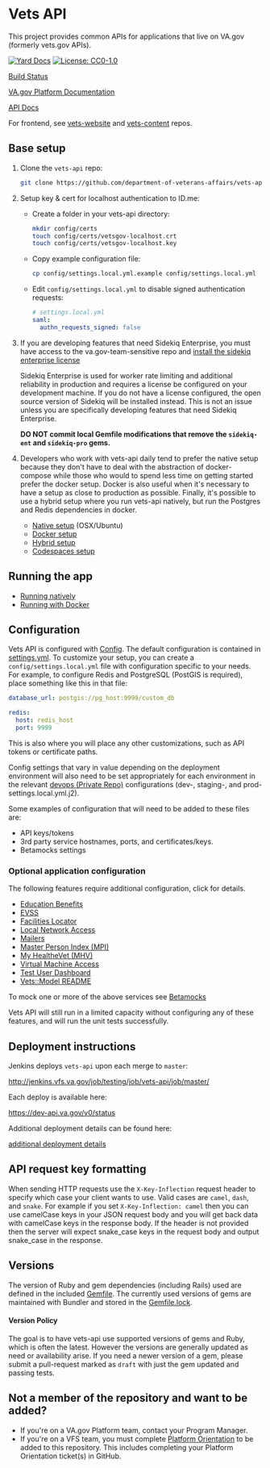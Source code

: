 # Vets API

This project provides common APIs for applications that live on VA.gov (formerly vets.gov APIs).


[![Yard Docs](http://img.shields.io/badge/yard-docs-blue.svg)](https://www.rubydoc.info/github/department-of-veterans-affairs/vets-api)
[![License: CC0-1.0](https://img.shields.io/badge/License-CC0%201.0-lightgrey.svg)](LICENSE.md)

[Build Status](http://jenkins.vfs.va.gov/job/builds/job/vets-api/)


[VA.gov Platform Documentation](https://depo-platform-documentation.scrollhelp.site/index.html)

[API Docs](https://department-of-veterans-affairs.github.io/va-digital-services-platform-docs/api-reference/#/)

For frontend, see [vets-website](https://github.com/department-of-veterans-affairs/vets-website) and [vets-content](https://github.com/department-of-veterans-affairs/vagov-content) repos.

## Base setup

1. Clone the `vets-api` repo:

   ```bash
   git clone https://github.com/department-of-veterans-affairs/vets-api.git
   ```

1. Setup key & cert for localhost authentication to ID.me:

   - Create a folder in your vets-api directory:

     ```bash
     mkdir config/certs
     touch config/certs/vetsgov-localhost.crt
     touch config/certs/vetsgov-localhost.key
     ```

   - Copy example configuration file:

     ```bash
     cp config/settings.local.yml.example config/settings.local.yml
     ```

   - Edit `config/settings.local.yml` to disable signed authentication requests:

     ```yaml
     # settings.local.yml
     saml:
       authn_requests_signed: false
     ```

1. If you are developing features that need Sidekiq Enterprise, you must have access to the va.gov-team-sensitive repo and [install the sidekiq enterprise license](https://github.com/department-of-veterans-affairs/va.gov-team-sensitive/blob/master/platform/engineering/sidekiq-enterprise-setup.md)

   Sidekiq Enterprise is used for worker rate limiting and additional reliability in production and requires a license be configured on your development machine. If you do not have a license configured, the open source version of Sidekiq will be installed instead. This is not an issue unless you are specifically developing features that need Sidekiq Enterprise.

   **DO NOT commit local Gemfile modifications that remove the `sidekiq-ent` and `sidekiq-pro` gems.**

1. Developers who work with vets-api daily tend to prefer the native setup because they don't have to deal with the abstraction of docker-compose while those who would to spend less time on getting started prefer the docker setup. Docker is also useful when it's necessary to have a setup as close to production as possible. Finally, it's possible to use a hybrid setup where you run vets-api natively, but run the Postgres and Redis dependencies in docker.

   - [Native setup](docs/setup/native.md) (OSX/Ubuntu)
   - [Docker setup](docs/setup/docker.md)
   - [Hybrid setup](docs/setup/hybrid.md)
   - [Codespaces setup](docs/setup/codespaces.md)

## Running the app

- [Running natively](docs/setup/running_natively.md)
- [Running with Docker](docs/setup/running_docker.md)

## Configuration

Vets API is configured with [Config](https://github.com/railsconfig/config). The
default configuration is contained in [settings.yml](config/settings.yml). To
customize your setup, you can create a `config/settings.local.yml` file with
configuration specific to your needs. For example, to configure Redis and
PostgreSQL (PostGIS is required), place something like this in that file:

```yaml
database_url: postgis://pg_host:9999/custom_db

redis:
  host: redis_host
  port: 9999
```

This is also where you will place any other customizations, such as API tokens
or certificate paths.

Config settings that vary in value depending on the deployment environment will also need
to be set appropriately for each environment in the relevant
[devops (Private Repo)](https://github.com/department-of-veterans-affairs/devops/blob/master/ansible/deployment/config/vets-api) configurations (dev-, staging-, and prod-settings.local.yml.j2).

Some examples of configuration that will need to be added to these files are:

- API keys/tokens
- 3rd party service hostnames, ports, and certificates/keys.
- Betamocks settings

### Optional application configuration

The following features require additional configuration, click for details.

- [Education Benefits](/docs/setup/edu_benefits.md)
- [EVSS](/docs/setup/evss.md)
- [Facilities Locator](/docs/setup/facilities_locator.md)
- [Local Network Access](/docs/setup/local_network_access.md)
- [Mailers](/docs/setup/mailer.md)
- [Master Person Index (MPI)](/docs/setup/mpi.md)
- [My HealtheVet (MHV)](/docs/setup/mhv.md)
- [Virtual Machine Access](/docs/setup/virtual_machine_access.md)
- [Test User Dashboard](https://github.com/department-of-veterans-affairs/vsp-test-user-dashboard/blob/main/README.md#back-end)
- [Vets::Model README](/lib/vets/README.mb)

To mock one or more of the above services see [Betamocks](/docs/setup/betamocks.md)

Vets API will still run in a limited capacity without configuring any of these
features, and will run the unit tests successfully.

## Deployment instructions

Jenkins deploys `vets-api` upon each merge to `master`:

http://jenkins.vfs.va.gov/job/testing/job/vets-api/job/master/

Each deploy is available here:

https://dev-api.va.gov/v0/status

Additional deployment details can be found here:

[additional deployment details](docs/deployment/information.md)

## API request key formatting

When sending HTTP requests use the `X-Key-Inflection` request header to specify
which case your client wants to use. Valid cases are `camel`, `dash`, and
`snake`. For example if you set `X-Key-Inflection: camel` then you can use
camelCase keys in your JSON request body and you will get back data with
camelCase keys in the response body. If the header is not provided then the
server will expect snake_case keys in the request body and output snake_case in
the response.

## Versions

The version of Ruby and gem dependencies (including Rails) used are defined in the included [Gemfile](https://github.com/department-of-veterans-affairs/vets-api/blob/master/Gemfile). The currently used versions of gems are maintained with Bundler and stored in the [Gemfile.lock](https://github.com/department-of-veterans-affairs/vets-api/blob/master/Gemfile.lock).

#### Version Policy

The goal is to have vets-api use supported versions of gems and Ruby, which is often the latest. However the versions are generally updated as need or availability arise. If you need a newer version of a gem, please submit a pull-request marked as `draft` with just the gem updated and passing tests.

## Not a member of the repository and want to be added?
- If you're on a VA.gov Platform team, contact your Program Manager.
- If you're on a VFS team, you must complete [Platform Orientation](https://depo-platform-documentation.scrollhelp.site/getting-started/platform-orientation) to be added to this repository. This includes completing your Platform Orientation ticket(s) in GitHub.
